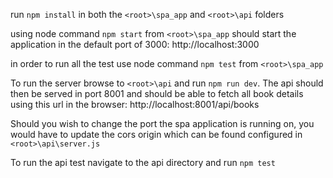 run `npm install` in both the `<root>\spa_app` and `<root>\api` folders

using node command `npm start` from `<root>\spa_app` should start the application in the default port of 3000: http://localhost:3000

in order to run all the test use node command `npm test` from `<root>\spa_app`

To run the server browse to `<root>\api` and run `npm run dev`. The api should then be served in port 8001 and should be able to fetch all book details using this url in the browser: http://localhost:8001/api/books

Should you wish to change the port the spa application is running on, you would have to update the cors origin which can be found configured in `<root>\api\server.js`

To run the api test navigate to the api directory and run `npm test`
